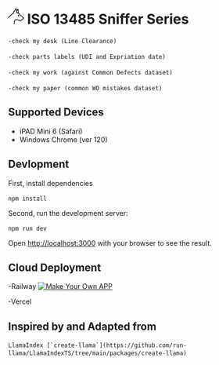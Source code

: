 # ![alt text](ball_wh.png) ISO 13485 Sniffer Series 

```
-check my desk (Line Clearance)

-check parts labels (UDI and Expriation date)

-check my work (against Common Defects dataset)

-check my paper (common WO mistakes dataset)
```

## Supported Devices
- iPAD Mini 6 (Safari)
- Windows Chrome (ver 120)

## Devlopment

First, install dependencies
```
npm install
```

Second, run the development server:

```
npm run dev
```

Open [http://localhost:3000](http://localhost:3000) with your browser to see the result.

## Cloud Deployment


-Railway
[![Make Your Own APP](https://railway.app/button.svg)](https://railway.app/template/qgg37j?referralCode=ChAPxC)

-Vercel

## Inspired by and Adapted from
```
LlamaIndex [`create-llama`](https://github.com/run-llama/LlamaIndexTS/tree/main/packages/create-llama) 
``````
